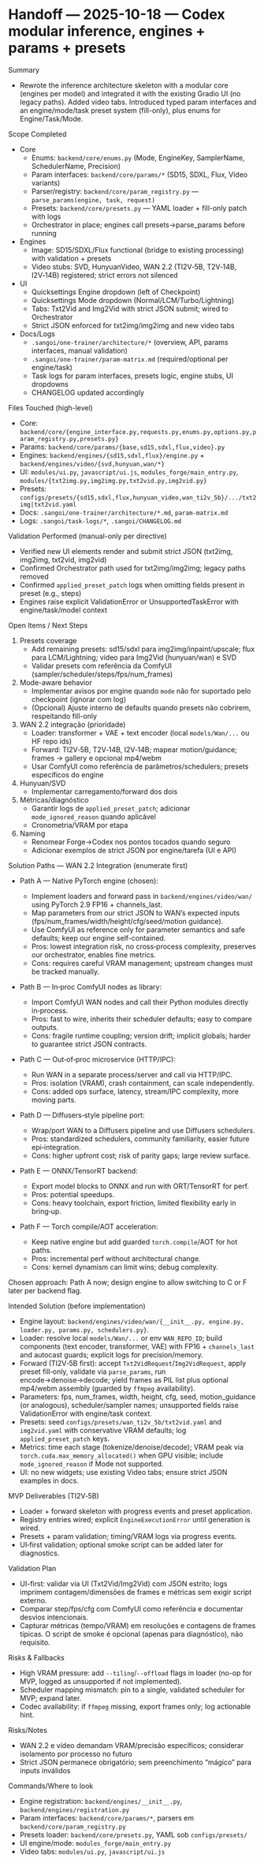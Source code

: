  # Handoff — 2025-10-18 — Codex modular inference, engines + params + presets

 Summary
 - Rewrote the inference architecture skeleton with a modular core (engines per model) and integrated it with the existing Gradio UI (no legacy paths). Added video tabs. Introduced typed param interfaces and an engine/mode/task preset system (fill-only), plus enums for Engine/Task/Mode.

 Scope Completed
 - Core
   - Enums: `backend/core/enums.py` (Mode, EngineKey, SamplerName, SchedulerName, Precision)
   - Param interfaces: `backend/core/params/*` (SD15, SDXL, Flux, Video variants)
   - Parser/registry: `backend/core/param_registry.py` — `parse_params(engine, task, request)`
   - Presets: `backend/core/presets.py` — YAML loader + fill-only patch with logs
   - Orchestrator in place; engines call presets->parse_params before running
 - Engines
   - Image: SD15/SDXL/Flux functional (bridge to existing processing) with validation + presets
   - Video stubs: SVD, HunyuanVideo, WAN 2.2 (TI2V‑5B, T2V‑14B, I2V‑14B) registered; strict errors not silenced
 - UI
   - Quicksettings Engine dropdown (left of Checkpoint)
   - Quicksettings Mode dropdown (Normal/LCM/Turbo/Lightning)
   - Tabs: Txt2Vid and Img2Vid with strict JSON submit; wired to Orchestrator
   - Strict JSON enforced for txt2img/img2img and new video tabs
 - Docs/Logs
   - `.sangoi/one-trainer/architecture/*` (overview, API, params interfaces, manual validation)
   - `.sangoi/one-trainer/param-matrix.md` (required/optional per engine/task)
   - Task logs for param interfaces, presets logic, engine stubs, UI dropdowns
   - CHANGELOG updated accordingly

 Files Touched (high-level)
 - Core: `backend/core/{engine_interface.py,requests.py,enums.py,options.py,param_registry.py,presets.py}`
 - Params: `backend/core/params/{base,sd15,sdxl,flux,video}.py`
 - Engines: `backend/engines/{sd15,sdxl,flux}/engine.py` + `backend/engines/video/{svd,hunyuan,wan/*}`
 - UI: `modules/ui.py`, `javascript/ui.js`, `modules_forge/main_entry.py`, `modules/{txt2img.py,img2img.py,txt2vid.py,img2vid.py}`
 - Presets: `configs/presets/{sd15,sdxl,flux,hunyuan_video,wan_ti2v_5b}/.../txt2img|txt2vid.yaml`
 - Docs: `.sangoi/one-trainer/architecture/*.md`, `param-matrix.md`
 - Logs: `.sangoi/task-logs/*`, `.sangoi/CHANGELOG.md`

 Validation Performed (manual-only per directive)
 - Verified new UI elements render and submit strict JSON (txt2img, img2img, txt2vid, img2vid)
 - Confirmed Orchestrator path used for txt2img/img2img; legacy paths removed
 - Confirmed `applied_preset_patch` logs when omitting fields present in preset (e.g., steps)
 - Engines raise explicit ValidationError or UnsupportedTaskError with engine/task/model context

Open Items / Next Steps
 1) Presets coverage
    - Add remaining presets: sd15/sdxl para img2img/inpaint/upscale; flux para LCM/Lightning; vídeo para Img2Vid (hunyuan/wan) e SVD
    - Validar presets com referência da ComfyUI (sampler/scheduler/steps/fps/num_frames)
 2) Mode-aware behavior
    - Implementar avisos por engine quando `mode` não for suportado pelo checkpoint (ignorar com log)
    - (Opcional) Ajuste interno de defaults quando presets não cobrirem, respeitando fill-only
 3) WAN 2.2 integração (prioridade)
    - Loader: transformer + VAE + text encoder (local `models/Wan/...` ou HF repo ids)
    - Forward: TI2V‑5B, T2V‑14B, I2V‑14B; mapear motion/guidance; frames → gallery e opcional mp4/webm
    - Usar ComfyUI como referência de parâmetros/schedulers; presets específicos do engine
 4) Hunyuan/SVD
    - Implementar carregamento/forward dos dois
 5) Métricas/diagnóstico
    - Garantir logs de `applied_preset_patch`; adicionar `mode_ignored_reason` quando aplicável
    - Cronometria/VRAM por etapa
6) Naming
    - Renomear Forge→Codex nos pontos tocados quando seguro
    - Adicionar exemplos de strict JSON por engine/tarefa (UI e API)

Solution Paths — WAN 2.2 Integration (enumerate first)

- Path A — Native PyTorch engine (chosen):
  - Implement loaders and forward pass in `backend/engines/video/wan/` using PyTorch 2.9 FP16 + channels_last.
  - Map parameters from our strict JSON to WAN’s expected inputs (fps/num_frames/width/height/cfg/seed/motion guidance).
  - Use ComfyUI as reference only for parameter semantics and safe defaults; keep our engine self-contained.
  - Pros: lowest integration risk, no cross‑process complexity, preserves our orchestrator, enables fine metrics.
  - Cons: requires careful VRAM management; upstream changes must be tracked manually.

- Path B — In‑proc ComfyUI nodes as library:
  - Import ComfyUI WAN nodes and call their Python modules directly in‑process.
  - Pros: fast to wire, inherits their scheduler defaults; easy to compare outputs.
  - Cons: fragile runtime coupling; version drift; implicit globals; harder to guarantee strict JSON contracts.

- Path C — Out‑of‑proc microservice (HTTP/IPC):
  - Run WAN in a separate process/server and call via HTTP/IPC.
  - Pros: isolation (VRAM), crash containment, can scale independently.
  - Cons: added ops surface, latency, stream/IPC complexity, more moving parts.

- Path D — Diffusers‑style pipeline port:
  - Wrap/port WAN to a Diffusers pipeline and use Diffusers schedulers.
  - Pros: standardized schedulers, community familiarity, easier future epi‑integration.
  - Cons: higher upfront cost; risk of parity gaps; large review surface.

- Path E — ONNX/TensorRT backend:
  - Export model blocks to ONNX and run with ORT/TensorRT for perf.
  - Pros: potential speedups.
  - Cons: heavy toolchain, export friction, limited flexibility early in bring‑up.

- Path F — Torch compile/AOT acceleration:
  - Keep native engine but add guarded `torch.compile`/AOT for hot paths.
  - Pros: incremental perf without architectural change.
  - Cons: kernel dynamism can limit wins; debug complexity.

Chosen approach: Path A now; design engine to allow switching to C or F later per backend flag.

Intended Solution (before implementation)

- Engine layout: `backend/engines/video/wan/{__init__.py, engine.py, loader.py, params.py, schedulers.py}`.
- Loader: resolve local `models/Wan/...` or env `WAN_REPO_ID`; build components (text encoder, transformer, VAE) with FP16 + `channels_last` and autocast guards; explicit logs for precision/memory.
- Forward (TI2V‑5B first): accept `Txt2VidRequest`/`Img2VidRequest`, apply preset fill‑only, validate via `parse_params`, run encode→denoise→decode; yield frames as PIL list plus optional mp4/webm assembly (guarded by `ffmpeg` availability).
- Parameters: fps, num_frames, width, height, cfg, seed, motion_guidance (or analogous), scheduler/sampler names; unsupported fields raise ValidationError with engine/task context.
- Presets: seed `configs/presets/wan_ti2v_5b/txt2vid.yaml` and `img2vid.yaml` with conservative VRAM defaults; log `applied_preset_patch` keys.
- Metrics: time each stage (tokenize/denoise/decode); VRAM peak via `torch.cuda.max_memory_allocated()` when GPU visible; include `mode_ignored_reason` if Mode not supported.
- UI: no new widgets; use existing Video tabs; ensure strict JSON examples in docs.

MVP Deliverables (TI2V‑5B)

- Loader + forward skeleton with progress events and preset application.
- Registry entries wired; explicit `EngineExecutionError` until generation is wired.
- Presets + param validation; timing/VRAM logs via progress events.
- UI‑first validation; optional smoke script can be added later for diagnostics.

Validation Plan

- UI-first: validar via UI (Txt2Vid/Img2Vid) com JSON estrito; logs imprimem contagem/dimensões de frames e métricas sem exigir script externo.
- Comparar step/fps/cfg com ComfyUI como referência e documentar desvios intencionais.
- Capturar métricas (tempo/VRAM) em resoluções e contagens de frames típicas. O script de smoke é opcional (apenas para diagnóstico), não requisito.

Risks & Fallbacks

- High VRAM pressure: add `--tiling`/`--offload` flags in loader (no-op for MVP, logged as unsupported if not implemented).
- Scheduler mapping mismatch: pin to a single, validated scheduler for MVP; expand later.
- Codec availability: if `ffmpeg` missing, export frames only; log actionable hint.

 Risks/Notes
 - WAN 2.2 e vídeo demandam VRAM/precisão específicos; considerar isolamento por processo no futuro
 - Strict JSON permanece obrigatório; sem preenchimento “mágico” para inputs inválidos

 Commands/Where to look
 - Engine registration: `backend/engines/__init__.py`, `backend/engines/registration.py`
 - Param interfaces: `backend/core/params/*`, parsers em `backend/core/param_registry.py`
 - Presets loader: `backend/core/presets.py`, YAML sob `configs/presets/`
 - UI engine/mode: `modules_forge/main_entry.py`
 - Video tabs: `modules/ui.py`, `javascript/ui.js`

